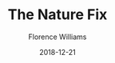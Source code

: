 ---
layout: post
title: The Nature Fix
book: the-nature-fix
author: Florence Williams
kindle: false
date: 2018-12-21
---
